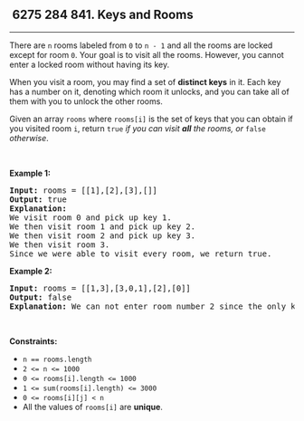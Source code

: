 <h2> 6275 284
841. Keys and Rooms</h2><hr><div><p>There are <code>n</code> rooms labeled from <code>0</code> to <code>n - 1</code>&nbsp;and all the rooms are locked except for room <code>0</code>. Your goal is to visit all the rooms. However, you cannot enter a locked room without having its key.</p>

<p>When you visit a room, you may find a set of <strong>distinct keys</strong> in it. Each key has a number on it, denoting which room it unlocks, and you can take all of them with you to unlock the other rooms.</p>

<p>Given an array <code>rooms</code> where <code>rooms[i]</code> is the set of keys that you can obtain if you visited room <code>i</code>, return <code>true</code> <em>if you can visit <strong>all</strong> the rooms, or</em> <code>false</code> <em>otherwise</em>.</p>

<p>&nbsp;</p>
<p><strong class="example">Example 1:</strong></p>

<pre><strong>Input:</strong> rooms = [[1],[2],[3],[]]
<strong>Output:</strong> true
<strong>Explanation:</strong> 
We visit room 0 and pick up key 1.
We then visit room 1 and pick up key 2.
We then visit room 2 and pick up key 3.
We then visit room 3.
Since we were able to visit every room, we return true.
</pre>

<p><strong class="example">Example 2:</strong></p>

<pre><strong>Input:</strong> rooms = [[1,3],[3,0,1],[2],[0]]
<strong>Output:</strong> false
<strong>Explanation:</strong> We can not enter room number 2 since the only key that unlocks it is in that room.
</pre>

<p>&nbsp;</p>
<p><strong>Constraints:</strong></p>

<ul>
	<li><code>n == rooms.length</code></li>
	<li><code>2 &lt;= n &lt;= 1000</code></li>
	<li><code>0 &lt;= rooms[i].length &lt;= 1000</code></li>
	<li><code>1 &lt;= sum(rooms[i].length) &lt;= 3000</code></li>
	<li><code>0 &lt;= rooms[i][j] &lt; n</code></li>
	<li>All the values of <code>rooms[i]</code> are <strong>unique</strong>.</li>
</ul>
</div>